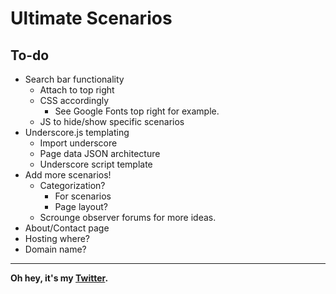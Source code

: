 # Ultimate Scenarios

## To-do
* Search bar functionality
  * Attach to top right
  * CSS accordingly
    * See Google Fonts top right for example.
  * JS to hide/show specific scenarios
* Underscore.js templating
  * Import underscore
  * Page data JSON architecture
  * Underscore script template
* Add more scenarios!
  * Categorization?
    * For scenarios
    * Page layout?
  * Scrounge observer forums for more ideas.
* About/Contact page
* Hosting where?
* Domain name?

---
**Oh hey, it's my [Twitter](https://www.twitter.com/Styxx__).**
